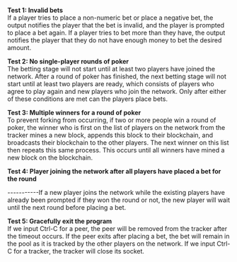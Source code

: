 **Test 1: Invalid bets**  
If a player tries to place a non-numeric bet or place a negative bet, the output notifies the player that the bet is invalid, and the player is prompted to place a bet again.  If a player tries to bet more than they have, the output notifies the player that they do not have enough money to bet the desired amount.

**Test 2: No single-player rounds of poker**  
The betting stage will not start until at least two players have joined the network.  After a round of poker has finished, the next betting stage will not start until at least two players are ready, which consists of players who agree to play again and new players who join the network.  Only after either of these conditions are met can the players place bets.

**Test 3: Multiple winners for a round of poker**  
To prevent forking from occurring, if two or more people win a round of poker, the winner who is first on the list of players on the network from the tracker mines a new block, appends this block to their blockchain, and broadcasts their blockchain to the other players.  The next winner on this list then repeats this same process.  This occurs until all winners have mined a new block on the blockchain.

**Test 4: Player joining the network after all players have placed a bet for the round**  

-----------If a new player joins the network while the existing players have already been prompted if they won the round or not, the new player will wait until the next round before placing a bet.

**Test 5: Gracefully exit the program**  
If we input Ctrl-C for a peer, the peer will be removed from the tracker after the timeout occurs.  If the peer exits after placing a bet, the bet will remain in the pool as it is tracked by the other players on the network.
If we input Ctrl-C for a tracker, the tracker will close its socket.
